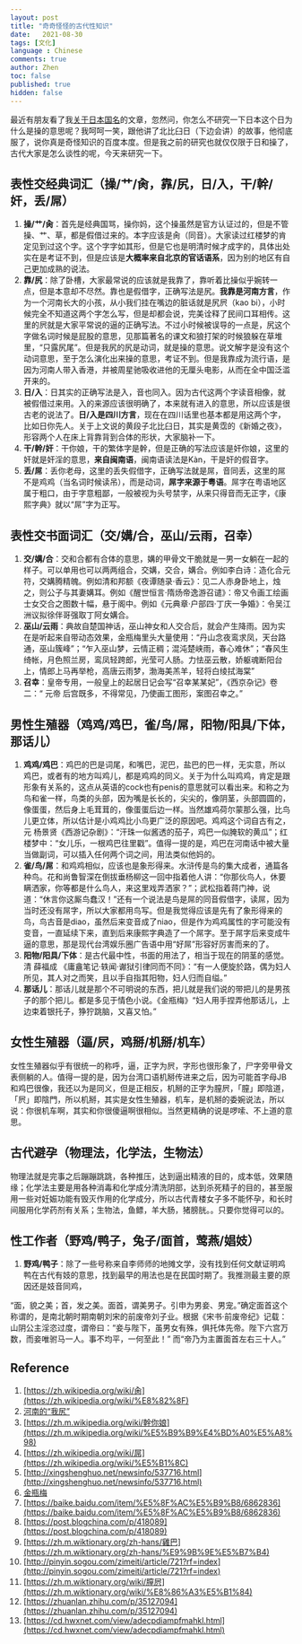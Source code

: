 ```yaml
---
layout: post
title: "奇奇怪怪的古代性知识"
date:   2021-08-30
tags: [文化]
language : Chinese
comments: true
author: Zhen
toc: false
published: true
hidden: false
---
```

最近有朋友看了我[关于日本国名](/你知道日本有几种不同叫法吗)的文章，忽然问，你怎么不研究一下日本这个日为什么是操的意思呢？我呵呵一笑，跟他讲了北比臼日（下边会讲）的故事，他彻底服了，说你真是奇怪知识的百度本度。但是我之前的研究也就仅仅限于日和操了，古代大家是怎么谈性的呢，今天来研究一下。

## 表性交经典词汇（操/艹/肏，靠/尻，日/入，干/幹/奸，丢/屌）

 1. **操/艹/肏**：首先是经典国骂，操你妈，这个操虽然是官方认证过的，但是不管操、艹、草，都是假借过来的。本字应该是肏（同音）。大家读过红楼梦的肯定见到过这个字。这个字字如其形，但是它也是明清时候才成字的，具体出处实在是考证不到，但是应该是**大概率来自北京的官话语系**，因为别的地区有自己更加成熟的说法。
 2. **靠/尻**：除了卧槽，大家最常说的应该就是我靠了，靠听着比操似乎婉转一点，但是本意却不尽然。靠也是假借字，正确写法是尻。**我靠是河南方言**，作为一个河南长大的小孩，从小我们挂在嘴边的脏话就是尻屄（kao bi），小时候完全不知道这两个字怎么写，但是却都会说，完美诠释了民间口耳相传。这里的屄就是大家平常说的逼的正确写法。不过小时候被误导的一点是，尻这个字做名词时候是屁股的意思，见那篇著名的课文和狼打架的时候狼躲在草堆里，“只露尻尾”。但是我尻的尻是动词，就是操的意思。说文解字是没有这个动词意思，至于怎么演化出来操的意思，考证不到。但是我靠成为流行语，是因为河南人带入香港，并被周星驰吸收进他的无厘头电影，从而在全中国泛滥开来的。
 3. **日/入**：日其实的正确写法是入，音也同入。因为古代这两个字读音相像，就被假借过来用。入的来源应该很明确了，本来就有进入的意思，所以应该是很古老的说法了。**日/入是四川方言**，现在在四川话里也基本都是用这两个字，比如日你先人。关于上文说的黄段子北比臼日，其实是黄霑的《新婚之夜》，形容两个人在床上背靠背到合体的形状，大家脑补一下。
 4. **干/幹/奸**：干你娘，干的繁体字是幹，但是正确的写法应该是奸你娘，这里的奸就是奸淫的意思，**来自闽南语**，闽南语读法是Kàn，干是奸的假音字。
 5. **丢/屌**：丢你老母，这里的丢失假借字，正确写法就是屌，音同丢，这里的屌不是鸡鸡（当名词时候读吊），而是动词，**屌字来源于粤语**。屌字在粤语地区属于粗口，由于字意粗鄙，一般被视为头号禁字，从来只得音而无正字，《康熙字典》就以“屌”字为正写。

## 表性交书面词汇（交/媾/合，巫山/云雨，召幸）
 1. **交/媾/合**：交和合都有合体的意思，媾的甲骨文干脆就是一男一女躺在一起的样子。可以单用也可以两两组合，交媾，交合，媾合。例如李白诗：造化合元符，交媾腾精魄。例如清和邦额《夜谭随录·香云》：见二人赤身卧地上，烛之，则公子与其妻媾耳。例如《醒世恒言·隋炀帝逸游召谴》：帝又令画工绘画士女交合之图数十幅，悬于阁中。例如《元典章·户部四·丁庆一争婚》：令吴江洲议拟徐伴哥强取丁阿女媾合。
 2. **巫山/云雨**：典故自楚国神话，巫山神女和人交合后，就会产生降雨。因为实在是听起来自带动态效果，金瓶梅里头大量使用：“丹山念夜鸾求凤，天台路通，巫山簇峰”；“乍入巫山梦，云情正稠；混沌楚峡雨，春心难休”；“春风生绮帐，月色照兰房，鸾凤轻跨郎，光莹可人肠。力怯巫云散，娇躯魂断阳台上，情郎上马再举枪，高唐云雨梦，渤海美羔羊，轻将白绫拭海棠”
 3. **召幸**：皇帝专用，一般皇上的起居日记会写“召幸某某妃”，《西京杂记》卷二：“ 元帝 后宫既多，不得常见，乃使画工图形，案图召幸之。”
 
## 男性生殖器（鸡鸡/鸡巴，雀/鸟/屌，阳物/阳具/下体，那话儿）

1. **鸡鸡/鸡巴**：鸡巴的巴是词尾，和嘴巴，泥巴，盐巴的巴一样，无实意，所以鸡巴，或者有的地方叫鸡儿，都是鸡鸡的同义。关于为什么叫鸡鸡，肯定是跟形象有关系的，这点从英语的cock也有penis的意思就可以看出来。和称之为鸟和雀一样，鸟类的头部，因为嘴是长长的，尖尖的，像阴茎，头部圆圆的，像蛋蛋，然后身上毛茸茸的，像蛋蛋后边一样。当然雄鸡荷尔蒙那么强，比鸟儿更立体，所以估计是小鸡鸡比小鸟更广泛的原因吧。鸡鸡这个词自古有之，元 杨景贤《西游记杂剧》：“汗珠一似酱透的茄子，鸡巴一似腌软的黄瓜”；红楼梦中：“女儿乐，一根鸡巴往里戳”。值得一提的是，鸡巴在河南话中被大量当做副词，可以插入任何两个词之间，用法类似他妈的。
2. **雀/鸟/屌**：和鸡鸡相似，应该也是象形得来。水浒传是鸟的集大成者，通篇各种鸟。花和尚鲁智深在倒拔垂杨柳这一回中指着他人讲：“你那伙鸟人，休要瞒洒家，你等都是什么鸟人，来这里戏弄洒家？”；武松指着蒋门神，说道：“休言你这厮鸟蠢汉！”还有一个说法是鸟是屌的同音假借字，读屌，因为当时还没有屌字，所以大家都用鸟写。但是我觉得应该是先有了象形得来的鸟，鸟古音是diao，虽然后来变音成了niao，但是作为鸡鸡属性的字可能没有变音，一直延续下来，直到后来康熙字典造了一个屌字。至于屌字后来变成牛逼的意思，那是现代台湾娱乐圈广告语中用“好屌”形容好厉害而来的了。
3. **阳物/阳具/下体**：是古代最中性，书面的用法了，相当于现在的阴茎的感觉。清 薛福成 《庸盦笔记·轶闻·谳狱引律同而不同》：“有一人便旋於路，偶为妇人所见，其人对之而笑，且以手自指其阳物，妇人归而自缢。”
4. **那话儿**：那话儿就是那个不可明说的东西，把儿就是我们说的带把儿的是男孩子的那个把儿。都是多见于情色小说。《金瓶梅》“妇人用手捏弄他那话儿，上边束着银托子，狰狞跳脑，又喜又怕。”

## 女性生殖器（逼/屄，鸡掰/机掰/机车）
女性生殖器似乎有很统一的称呼，逼，正字为屄，字形也很形象了，尸字旁甲骨文表侧躺的人。值得一提的是，因为台湾口语机掰传进来之后，因为可能首字母JB和鸡巴很像，我还以为是同义，但是正相反，机掰的正字为膣屄，「膣」即陰道，「屄」即陰門，所以机掰，其实是女性生殖器，机车，是机掰的委婉说法，所以说：你很机车啊，其实和你很傻逼啊很相似。当然更精确的说是啰嗦、不上道的意思。

## 古代避孕（物理法，化学法，生物法）
物理法就是完事之后蹦蹦跳跳，各种推压，达到逼出精液的目的，成本低，效果随缘；化学法主要是用各种消毒和化学成分清洗阴部，达到杀死精子的目的，甚至服用一些对妊娠功能有毁灭作用的化学成分，所以古代青楼女子多不能怀孕，和长时间服用化学药剂有关系；生物法，鱼鳔，羊大肠，猪膀胱。。只要你觉得可以的。

## 性工作者（野鸡/鸭子，兔子/面首，莺燕/娼妓）
 1. **野鸡/鸭子**：除了一些号称来自李师师的地摊文学，没有找到任何文献证明鸡鸭在古代有妓的意思，找到最早的用法也是在民国时期了。我推测最主要的原因还是妓音同鸡，

“面，貌之美；首，发之美。面首，谓美男子。引申为男妾、男宠。”确定面首这个称谓的，是南北朝时期南朝刘宋的前废帝刘子业。根据《宋书·前废帝纪》记载：山阴公主淫恣过度，谓帝曰：“妾与陛下，虽男女有殊，俱托体先帝。陛下六宫万数，而妾唯驸马一人。事不均平，一何至此！” 而“帝乃为主置面首左右三十人。”


## Reference
 1. [https://zh.wikipedia.org/wiki/肏](https://zh.wikipedia.org/wiki/%E8%82%8F)
 2. [河南的“我尻”](https://web.archive.org/web/20141220110226/http://book.sina.com.cn/nzt/ele/city1000/101.shtml)
 3. [https://zh.m.wikipedia.org/wiki/幹你娘](https://zh.m.wikipedia.org/wiki/%E5%B9%B9%E4%BD%A0%E5%A8%98)
 4. [https://zh.wikipedia.org/wiki/屌](https://zh.wikipedia.org/wiki/%E5%B1%8C)
 5. [http://xingshenghuo.net/newsinfo/537716.html](http://xingshenghuo.net/newsinfo/537716.html)
 6. [金瓶梅](http://www.hanbk.com/a/wenxue/wenyanwencong/guwenshiyi/2017/0518/3437.html)
 7. [https://baike.baidu.com/item/%E5%8F%AC%E5%B9%B8/6862836](https://baike.baidu.com/item/%E5%8F%AC%E5%B9%B8/6862836)
 8. [https://post.blogchina.com/p/418089](https://post.blogchina.com/p/418089)
 9. [https://zh.m.wiktionary.org/zh-hans/雞巴](https://zh.m.wiktionary.org/zh-hans/%E9%9B%9E%E5%B7%B4) 
 10. [http://pinyin.sogou.com/zimeiti/article/721?rf=index](http://pinyin.sogou.com/zimeiti/article/721?rf=index) 
 11. [https://zh.m.wiktionary.org/wiki/膣屄](https://zh.m.wiktionary.org/wiki/%E8%86%A3%E5%B1%84)
 12. [https://zhuanlan.zhihu.com/p/35127094](https://zhuanlan.zhihu.com/p/35127094)
 13. [https://cd.hwxnet.com/view/adecpdiampfmahkl.html](https://cd.hwxnet.com/view/adecpdiampfmahkl.html)

<!--stackedit_data:
eyJoaXN0b3J5IjpbLTEwNzE5MjMwOTksMTAyNDg0OTU2NywzND
E2MzUyNjYsLTEzODgzOTk2NTAsMTc5MzUyMjc2MywtMTM0MTI3
MDU5OSwtMTY0OTQ3OTYyMSwtMTExODY0MDEzNiwxODY4ODU3Mz
kxLDQ1NDUzMDM0MSwxMjYxMjExNDgyLDE5NTIwNTI2NjEsMTUy
NDQ1MjU5MCwxOTYyNjAzNTIsMTY1MjE3NzAwMCwtNTU3ODY1OT
Q3LDIxMjk5Nzc3ODksNDgxMzEzODE2LC05NTU2MjU5NTUsMTA0
MTY1NTE0NV19
-->